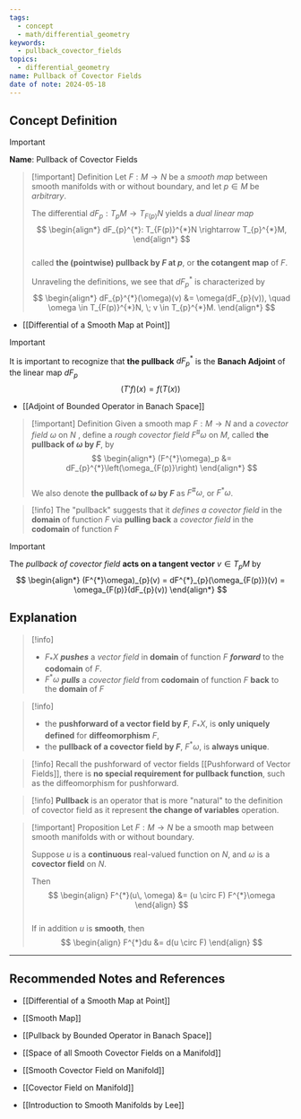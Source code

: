 ```yaml
---
tags:
  - concept
  - math/differential_geometry
keywords:
  - pullback_covector_fields
topics:
  - differential_geometry
name: Pullback of Covector Fields
date of note: 2024-05-18
---
```


## Concept Definition

>[!important]
>**Name**: Pullback of Covector Fields


>[!important] Definition
>Let $F: M \rightarrow N$ be a *smooth map* between smooth manifolds with or without boundary, and let $p \in M$ be *arbitrary*. 
>
>The differential $dF_p: T_{p}M \rightarrow T_{F(p)}N$ yields a *dual linear map*
>$$
> \begin{align*}
> dF_{p}^{*}:  T_{F(p)}^{*}N \rightarrow T_{p}^{*}M,
> \end{align*}
>$$  
>called **the (pointwise) pullback by $F$ at $p$**, or **the cotangent map** of $F$. 
>
>Unraveling the definitions, we see that $dF_{p}^{*}$ is characterized by
>$$
> \begin{align*}
> dF_{p}^{*}(\omega)(v) &= \omega(dF_{p}(v)), \quad  \omega \in T_{F(p)}^{*}N, \; v \in T_{p}^{*}M.
> \end{align*}
>$$
>

- [[Differential of a Smooth Map at Point]]

>[!important]
>It is important to recognize that **the pullback** $dF_{p}^{*}$ is the **Banach Adjoint** of the linear map $dF_{p}$ 
>$$
>(T'f)(x) = f(T(x))
>$$

- [[Adjoint of Bounded Operator in Banach Space]]

>[!important] Definition
>Given a smooth map $F: M \rightarrow N$ and a *covector field* $\omega$ on $N$ , define a *rough covector field* $F^{\#}\omega$ on $M$, called **the pullback of $\omega$ by $F$**, by
>$$
> \begin{align*}
> (F^{*}\omega)_p &= dF_{p}^{*}\left(\omega_{F(p)}\right)
> \end{align*} 
>$$  
>We also denote **the pullback of $\omega$ by $F$** as $F^{\#}\omega$, or $F^{*}\omega$.

>[!info]
>The "pullback" suggests that it *defines a covector field* in the **domain** of function $F$ via **pulling back** a *covector field* in the **codomain** of function $F$

>[!important]
>The *pullback of covector field* **acts on a tangent vector** $v \in T_{p}M$ by
>$$
> \begin{align*}
> (F^{*}\omega)_{p}(v) = dF^{*}_{p}(\omega_{F(p)})(v) = \omega_{F(p)}(dF_{p}(v)) 
> \end{align*}
>$$ 


## Explanation

>[!info]
>- $F_{*}X$ **_pushes_** a *vector field* in **domain** of function $F$ **_forward_** to the **codomain** of $F$.
>- $F^{*}\omega$ **_pulls_** a *covector field* from **codomain** of function $F$ **back** to the **domain** of $F$


>[!info]
>- the **pushforward of a vector field by $F$**, $F_{*}X$, is **only uniquely defined** for **diffeomorphism** $F$,
>- the **pullback of a covector field by $F$**, $F^{*}\omega$, is **always unique**.    


>[!info]
>Recall the pushforward of vector fields [[Pushforward of Vector Fields]], there is **no special requirement for pullback function**, such as the diffeomorphism for pushforward.

>[!info]
>**Pullback** is an operator that is more "natural" to the definition of covector field as it represent **the change of variables** operation. 



>[!important] Proposition
>Let $F: M \rightarrow N$ be a smooth map between smooth manifolds with or without boundary.
> 
> Suppose $u$ is a **continuous** real-valued function on $N$, and $\omega$ is a **covector field** on $N$. 
> 
> Then
> $$
> \begin{align}
> F^{*}(u\, \omega) &= (u \circ F) F^{*}\omega 
> \end{align}
>$$  
>If in addition $u$ is **smooth**, then
>$$
> \begin{align}
> F^{*}du  &=  d(u \circ F) 
> \end{align}
> $$








-----------
##  Recommended Notes and References


- [[Differential of a Smooth Map at Point]]
- [[Smooth Map]]
- [[Pullback by Bounded Operator in Banach Space]]
  
- [[Space of all Smooth Covector Fields on a Manifold]]
- [[Smooth Covector Field on Manifold]]
- [[Covector Field on Manifold]]





- [[Introduction to Smooth Manifolds by Lee]]